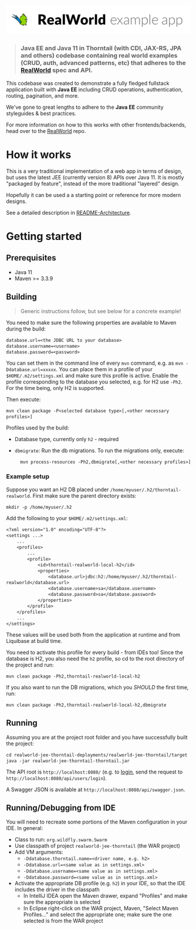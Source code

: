 # ![RealWorld Example App using JEE 8 and Thorntail](logo.png)

> ### Java EE and Java 11 in Thorntail (with CDI, JAX-RS, JPA and others) codebase containing real world examples (CRUD, auth, advanced patterns, etc) that adheres to the [RealWorld](https://github.com/gothinkster/realworld) spec and API.

This codebase was created to demonstrate a fully fledged fullstack application built with **Java EE** including CRUD operations, authentication, routing, pagination, and more.

We've gone to great lengths to adhere to the **Java EE** community styleguides & best practices.

For more information on how to this works with other frontends/backends, head over to the [RealWorld](https://github.com/gothinkster/realworld) repo.

# How it works

This is a very traditional implementation of a web app in terms of design, but uses the
latest JEE (currently version 8) APIs over Java 11.
It is mostly "packaged by feature", instead of the more traditional "layered" design.

Hopefully it can be used a a starting point or reference for more modern designs.

See a detailed description in [README-Architecture](README-Architecture.md).

# Getting started

## Prerequisites

- Java 11
- Maven >= 3.3.9

## Building

> Generic instructions follow, but see below for a concrete example!

You need to make sure the following properties are available to Maven during the build:

	database.url=<the JDBC URL to your database>
	database.username=<username>
	database.password=<password>

You can set them in the command line of every `mvn` command, e.g. as `mvn -Ddatabase.url=xxxxx`.
You can place them in a profile of your `$HOME/.m2/settings.xml` and make sure this profile is active.
Enable the profile corresponding to the database you selected, e.g. for H2 use `-Ph2`.
For the time being, only H2 is supported.

Then execute:

	mvn clean package -P<selected database type>[,<other necessary profiles>]

Profiles used by the build:

- Database type, currently only `h2` - required
- `dbmigrate`: Run the db migrations. To run the migrations only, execute:

		mvn process-resources -Ph2,dbmigrate[,<other necessary profiles>]

### Example setup

Suppose you want an H2 DB placed under `/home/myuser/.h2/thorntail-realworld`.
First make sure the parent directory exists:

	mkdir -p /home/myuser/.h2

Add the following to your `$HOME/.m2/settings.xml`:

	<?xml version="1.0" encoding="UTF-8"?>
	<settings ...>
		...
		<profiles>
			...
			<profile>
				<id>thorntail-realworld-local-h2</id>
				<properties>
					<database.url>jdbc:h2:/home/myuser/.h2/thorntail-realworld</database.url>
					<database.username>sa</database.username>
					<database.password>sa</database.password>
				</properties>
			</profile>
		</profiles>
		...
	</settings>

These values will be used both from the application at runtime and from Liquibase at build time.

You need to activate this profile for every build - from IDEs too! Since the database is H2, you also need the `h2` profile,
so cd to the root directory of the project and run:

	mvn clean package -Ph2,thorntail-realworld-local-h2

If you also want to run the DB migrations, which you *SHOULD* the first time, run:

	mvn clean package -Ph2,thorntail-realworld-local-h2,dbmigrate

## Running

Assuming you are at the project root folder and you have successfully built the project:

	cd realworld-jee-thorntail-deployments/realworld-jee-thorntail/target
	java -jar realworld-jee-thorntail-thorntail.jar

The API root is `http://localhost:8080/` (e.g. to [login](https://github.com/gothinkster/realworld/tree/master/api#authentication),
send the request to `http://localhost:8080/api/users/login`).

A Swagger JSON is available at `http://localhost:8080/api/swagger.json`.

## Running/Debugging from IDE

You will need to recreate some portions of the Maven configuration in your IDE.
In general:

- Class to run: `org.wildfly.swarm.Swarm`
- Use classpath of project `realworld-jee-thorntail` (the WAR project)
- Add VM arguments:
	- `-Ddatabase.thorntail.name=<driver name, e.g. h2>`
	- `-Ddatabase.url=<same value as in settings.xml>`
	- `-Ddatabase.username=<same value as in settings.xml>`
	- `-Ddatabase.password=<same value as in settings.xml>`
- Activate the appropriate DB profile (e.g. `h2`) in your IDE, so that the IDE includes the driver in the classpath
	- In IntelliJ IDEA open the Maven drawer, expand "Profiles" and make sure the appropriate is selected
	- In Eclipse right-click on the WAR project, Maven, "Select Maven Profiles..." and select the appropriate one; make sure the one selected is from the WAR project
